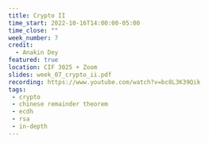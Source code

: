 ```yaml
---
title: Crypto II
time_start: 2022-10-16T14:00:00-05:00
time_close: ""
week_number: 7
credit:
  - Anakin Dey
featured: true
location: CIF 3025 + Zoom
slides: week_07_crypto_ii.pdf
recording: https://www.youtube.com/watch?v=bc8L3K39Qik
tags:
 - crypto
 - chinese remainder theorem
 - ecdh
 - rsa
 - in-depth
---
```

